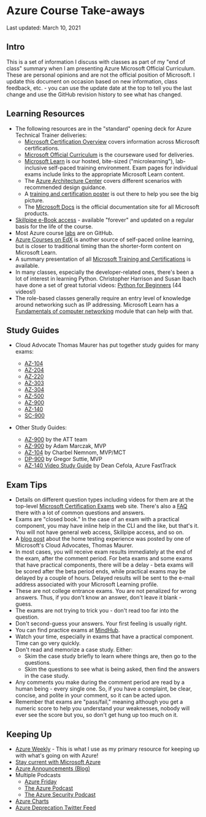 # Azure Course Take-aways

Last updated: March 10, 2021

## Intro

This is a set of information I discuss with classes as part of my "end of class" summary when I am presenting Azure Microsoft Official Curriculum.  These are personal opinions and are not the official position of Microsoft.  I update this document on occasion based on new information, class feedback, etc. - you can use the update date at the top to tell you the last change and use the GitHub revision history to see what has changed.

## Learning Resources

* The following resources are in the "standard" opening deck for Azure Technical Trainer deliveries:
  * [Microsoft Certification Overview](https://www.microsoft.com/certification) covers information across Microsoft certifications.
  * [Microsoft Official Curriculum](https://aka.ms/MOC) is the courseware used for deliveries.
  * [Microsoft Learn](https://www.microsoft.com/learn) is our hosted, bite-sized ("microlearning"), lab-inclusive self-paced training environment.  Exam pages for individual exams include links to the appropriate Microsoft Learn content.
  * The [Azure Architecture Center](https://aka.ms/Architecture) covers different scenarios with recommended design guidance.
  * A [training and certification poster](https://aka.ms/TrainCertPoster) is out there to help you see the big picture.
  * The [Microsoft Docs](https://aka.ms/Docs) is the official documentation site for all Microsoft products.
* [Skillpipe e-Book access](https://www.skillpipe.com) - available "forever" and updated on a regular basis for the life of the course.
* Most Azure course [labs](https://aka.ms/MicrosoftLearningGitHub) are on GitHub.
* [Azure Courses on EdX](https://aka.ms/AzureEdX) is another source of self-paced online learning, but is closer to traditional timing than the shorter-form content on Microsoft Learn.
* A summary presentation of all [Microsoft Training and Certifications](https://aka.ms/TrainCertSummary) is available.
* In many classes, especially the developer-related ones, there's been a lot of interest in learning Python.  Christopher Harrison and Susan Ibach have done a set of great tutorial videos: [Python for Beginners](https://aka.ms/PfB) (44 videos!)
* The role-based classes generally require an entry level of knowledge around networking such as IP addressing.  Microsoft Learn has a [Fundamentals of computer networking](https://aka.ms/NetworkFundamentals) module that can help with that.

## Study Guides

* Cloud Advocate Thomas Maurer has put together study guides for many exams:
  * [AZ-104](https://aka.ms/TMAz104)
  * [AZ-204](https://aka.ms/TMAz204)
  * [AZ-220](https://aka.ms/TMAz220)
  * [AZ-303](https://aka.ms/TMAz303)
  * [AZ-304](https://aka.ms/TMAz304)
  * [AZ-500](https://aka.ms/TMAz500)
  * [AZ-900](https://aka.ms/TMAz900)
  * [AZ-140](https://aka.ms/TMAz140)
  * [SC-900](https://aka.ms/TMSc900)

* Other Study Guides:
  * [AZ-900](https://aka.ms/attaz900guide) by the ATT team
  * [AZ-900](https://marczak.io/az-900/) by Adam Marczak, MVP
  * [AZ-104](https://charbelnemnom.com/2020/06/passed-az-104-exam-microsoft-certified-azure-administrator-associate/) by Charbel Nemnom, MVP/MCT
  * [DP-900](https://gregorsuttie.com/2020/06/09/dp-900-microsoft-azure-data-fundamentals-exam-study-guide/) by Gregor Suttie, MVP
  * [AZ-140 Video Study Guide](https://www.youtube.com/playlist?list=PL-V4YVm6AmwW1DBM25pwWYd1Lxs84ILZT) by Dean Cefola, Azure FastTrack

## Exam Tips

* Details on different question types including videos for them are at the top-level [Microsoft Certification Exams](https://aka.ms/QuestionTypes) web site.  There's also a [FAQ](https://aka.ms/CertificationFAQ) there with a lot of common questions and answers.
* Exams are "closed book."  In the case of an exam with a practical component, you may have inline help in the CLI and the like, but that's it.  You will not have general web access, Skillpipe access, and so on.
* A [blog post](https://aka.ms/homeexam) about the home testing experience was posted by one of Microsoft's Cloud Advocates, Thomas Maurer.
* In most cases, you will receive exam results immediately at the end of the exam, after the comment period.  For beta exams and some exams that have practical components, there will be a delay - beta exams will be scored after the beta period ends, while practical exams may be delayed by a couple of hours.  Delayed results will be sent to the e-mail address associated with your Microsoft Learning profile.
* These are not college entrance exams.  You are not penalized for wrong answers.  Thus, if you don't know an answer, don't leave it blank - guess.
* The exams are not trying to trick you - don't read too far into the question.
* Don't second-guess your answers.  Your first feeling is usually right.
* You can find practice exams at [MindHub](https://aka.ms/BuyPracticeExams).
* Watch your time, especially in exams that have a practical component.  Time can go very quickly.
* Don't read and memorize a case study.  Either:
  * Skim the case study briefly to learn where things are, then go to the questions.
  * Skim the questions to see what is being asked, then find the answers in the case study.
* Any comments you make during the comment period are read by a human being - every single one.  So, if you have a complaint, be clear, concise, and polite in your comment, so it can be acted upon.
* Remember that exams are "pass/fail," meaning although you get a numeric score to help you understand your weaknesses, nobody will ever see the score but you, so don't get hung up too much on it.

## Keeping Up

* [Azure Weekly](https://aka.ms/AzureWeekly) - This is what I use as my primary resource for keeping up with what's going on with Azure!
* [Stay current with Microsoft Azure](https://aka.ms/StayCurrentWithAzure)
* [Azure Announcements (Blog)](https://aka.ms/AzAnnouncements)
* Multiple Podcasts
  * [Azure Friday](https://aka.ms/AzureFridayPodcast)
  * [The Azure Podcast](https://aka.ms/TheAzurePodcast)
  * [The Azure Security Podcast](https://aka.ms/TheAzureSecurityPodcast)
* [Azure Charts](https://aka.ms/ACharts/)
* [Azure Deprecation Twitter Feed](https://aka.ms/AzureEOL)

